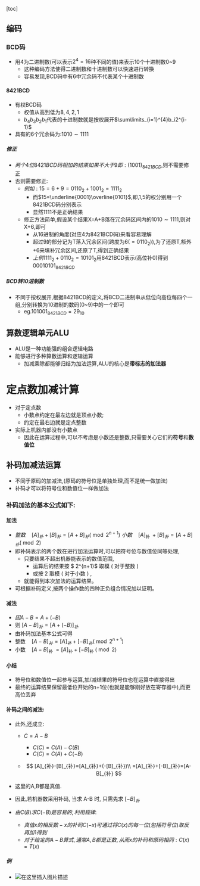  [toc]

## 编码

### BCD码

- 用4为二进制数(可以表示$2^4=16$种不同的值)来表示10个十进制数0~9
  - 这种编码方法使得二进制数和十进制数可以快速进行转换
  - 容易发现,BCD码中有6中冗余码不代表某个十进制数

#### 8421BCD

- 有权BCD码
  - 权值从高到低为$8,4,2,1$
  - $b_4b_3b_2b_1$代表的十进制数就是按权展开$\sum\limits_{i=1}^{4}b_i2^{i-1}$
- 具有的6个冗余码为:$1010\sim{1111}$

##### 修正

- $两个4位8421BCD码相加的结果如果不大于9即:(1001)_{8421BCD}$,则不需要修正
- 否则需要修正:
  - $例如:15=6+9=0110_2+1001_2=1111_2$
    - 而$15=\underline{0001}\overline{0101}$,即,1,5的权分别用一个8421BCD码分别表示
    - 显然1111不是正确结果
  - 修正方法简单,假设某个结果X=A+B落在冗余码区间内的$1010\sim 1111$,则对X+6,即可
    - 从16进制的角度(对应4为8421BCD码)来看容易理解
    - 超过9的部分记为T落入冗余区间(跨度为$6(=0110_2$)),为了还原T,额外+6来填补冗余区间,还原了T,得到正确结果
    - $上例1111_2+0110_2=10101_2$用8421BCD表示(高位补0)得到$00010101_{8421BCD}$

##### BCD转10进制数

- 不同于按权展开,根据8421BCD的定义,将BCD二进制串从低位向高位每四个一组,分别转换为10进制的数码(0~9)中的一个即可
  - eg.$101001_{8421BCD}=29_{10}$

## 算数逻辑单元ALU

- ALU是一种功能强的组合逻辑电路
- 能够进行多种算数运算和逻辑运算
  - 加减乘除都能够归结为加法运算,ALU的核心是**带标志的加法器**





# 定点数加减计算

- 对于定点数
  - 小数点约定在最左边就是顶点小数;
  - 约定在最右边就是定点整数
- 实际上机器内部没有小数点
  - 因此在运算过程中,可以不考虑是小数还是整数,只需要关心它们的**符号**和**数值位**

## 补码加减法运算

- 不同于原码的加减法,(原码的符号位是单独处理,而不是统一做加法)
- 补码才可以将符号位和数值位一样做加法

###  补码加法的基本公式如下:

#### 加法

- $整数  \quad[A]_{补}+[B]_{补}=[A+B]_{补}\left(\bmod 2^{n+1}\right)$
  $小数  \quad[A]_{\text {补 }}+[B]_{补}=[A+B]_{补}(\bmod 2)$
- 即补码表示的两个数在进行加法运算时,可以把符号位与数值位同等处理,
  - 只要结果不超出机器能表示的数值范围,
    - 运算后的结果按  $ 2^{n+1}$  取模  (  对于整数  )
    - 或按 2 取模  (  对于小数  ) ,
  - 就能得到本次加法的运算结果。
- 可根据补码定义,按两个操作数的四种正负组合情况加以证明。


#### 减法

- $因  A-B=A+(-B)$
- 则  $[A-B]_{补}=[A+(-B)]_{补}$
- 由补码加法基本公式可得
- 整数$\quad[A-B]_{补}=[A]_{补}+[-B]_{补}\left(\bmod 2^{n+1}\right)$
- 小数$\quad[A-B]_{\text {补 }}=[A]_{\text {补}}+[-B]_{\text {补 }}(\bmod 2)$

#### 小结

- 符号位和数值位一起参与运算,加/减结果的符号位也在运算中直接得出
- 最终的运算结果保留最低位开始的n+1位(也就是能够刚好放在寄存器中),而更高位丢弃

#### 补码之间的减法:

- 此外,还成立:

  - $C=A-B$

    - $C(C)=C(A)-C(B)$
    - $C(C)=C(A)+C(-B)$

  - $$
    [A]_{补}-[B]_{补}=[A]_{补}+(-[B]_{补})\\
    =[A]_{补}+[-B]_{补}=[A-B]_{补}
    $$

    

- 这里的A,B都是真值.


- 因此,若机器数采用补码, 当求  A-B  时, 只需先求  $[-B]_{补}$
- $由C(B)求C(-B)是容易的,利用规律:$

  - $真值x的相反数-x的补码C(-x)可通过将C(x)的每一位(包括符号位)取反再加1得到$
  - $对于给定的A-B算式,通常A,B都是正数,从而x的补码和原码相同:C(x)=T(x)$


##### 例


- ![在这里插入图片描述](https://img-blog.csdnimg.cn/20210622125456818.png?x-oss-process=image/watermark,type_ZmFuZ3poZW5naGVpdGk,shadow_10,text_aHR0cHM6Ly9ibG9nLmNzZG4ubmV0L3h1Y2hhb3hpbjEzNzU=,size_16,color_FFFFFF,t_70)



